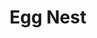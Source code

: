 ---
layout: piece
collection_: beading
title: Egg Nest
image: egg-nest.jpg
media: Bead, batting and fabric, threads
dimensions: 11" x 13" framed in glassed maple shadow box frame 2" deep.
description: Jeweled design encased with seed beads in peyote stitch, quilted fabric and exposed batting.
price: $350
create_date: 2011
---